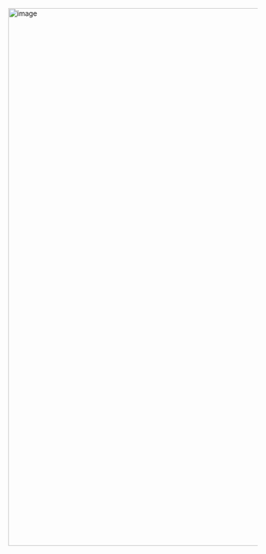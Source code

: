 <img width="1087" alt="image" src="https://github.com/user-attachments/assets/327f5a28-761d-4085-9554-67020f211f13">
